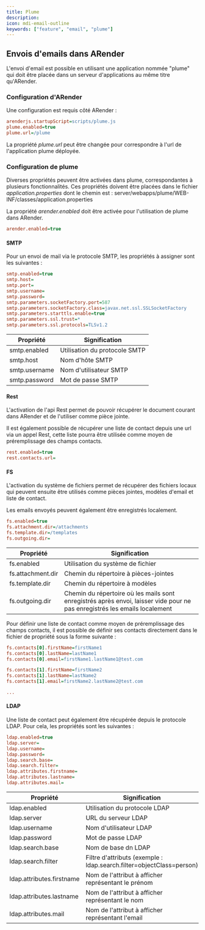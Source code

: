 ```yaml
---
title: Plume
description: 
icon: mdi-email-outline
keywords: ["feature", "email", "plume"]
---
```

## Envois d'emails dans ARender

L'envoi d'email est possible en utilisant une application nommée "plume" qui doit être placée
dans un serveur d'applications au même titre qu'ARender.

### Configuration d'ARender

Une configuration est requis côté ARender : 

```cfg
arenderjs.startupScript=scripts/plume.js
plume.enabled=true
plume.url=/plume
```

La propriété *plume.url* peut être changée pour correspondre à l'url de l'application plume 
déployée.

### Configuration de plume 

Diverses propriétés peuvent être activées dans plume, correspondantes à plusieurs fonctionnalités.
Ces propriétés doivent être placées dans le fichier *application.properties* dont le chemin est :
server/webapps/plume/WEB-INF/classes/application.properties

La propriété *arender.enabled* doit être activée pour l'utilisation de plume dans ARender.

```cfg
arender.enabled=true
```

#### SMTP

Pour un envoi de mail via le protocole SMTP, les propriétés à assigner sont les suivantes : 

```cfg
smtp.enabled=true
smtp.host=
smtp.port=
smtp.username=
smtp.password=
smtp.parameters.socketFactory.port=587
smtp.parameters.socketFactory.class=javax.net.ssl.SSLSocketFactory
smtp.parameters.starttls.enable=true
smtp.parameters.ssl.trust=*
smtp.parameters.ssl.protocols=TLSv1.2
```

| Propriété      | Signification                 |
| -------------- | ----------------------------- |
| smtp.enabled   | Utilisation du protocole SMTP |
| smtp.host      | Nom d'hôte SMTP               |
| smtp.username  | Nom d'utilisateur SMTP        |
| smtp.password  | Mot de passe SMTP             |

#### Rest

L'activation de l'api Rest permet de pouvoir récupérer le document courant dans ARender
et de l'utiliser comme pièce jointe.

Il est également possible de récupérer une liste de contact depuis une url via un appel Rest,
cette liste pourra être utilisée comme moyen de préremplissage des champs contacts.

```cfg
rest.enabled=true
rest.contacts.url=
```

#### FS

L'activation du système de fichiers permet de récupérer des fichiers locaux qui peuvent ensuite
être utilisés comme pièces jointes, modèles d'email et liste de contact.

Les emails envoyés peuvent également être enregistrés localement.

```cfg
fs.enabled=true
fs.attachment.dir=/attachments
fs.template.dir=/templates
fs.outgoing.dir=
```

| Propriété         | Signification                                                                                                              |
| ----------------- | -------------------------------------------------------------------------------------------------------------------------- |
| fs.enabled        | Utilisation du système de fichier                                                                                          |
| fs.attachment.dir | Chemin du répertoire à pièces-jointes                                                                                      |
| fs.template.dir   | Chemin du répertoire à modèles                                                                                             |
| fs.outgoing.dir   | Chemin du répertoire où les mails sont enregistrés après envoi, laisser vide pour ne pas enregistrés les emails localement |

Pour définir une liste de contact comme moyen de préremplissage des champs contacts,
il est possible de définir ses contacts directement dans le fichier de propriété
sous la forme suivante :

```cfg
fs.contacts[0].firstName=firstName1
fs.contacts[0].lastName=lastName1
fs.contacts[0].email=firstName1.lastName1@test.com

fs.contacts[1].firstName=firstName2
fs.contacts[1].lastName=lastName2
fs.contacts[1].email=firstName2.lastName2@test.com

...
```

#### LDAP

Une liste de contact peut également être récupérée depuis le protocole LDAP.
Pour cela, les propriétés sont les suivantes : 

```cfg
ldap.enabled=true
ldap.server=
ldap.username=
ldap.password=
ldap.search.base=
ldap.search.filter=
ldap.attributes.firstname=
ldap.attributes.lastname=
ldap.attributes.mail=
```

| Propriété                  | Signification                                                        |
| -------------------------- | -------------------------------------------------------------------- |
| ldap.enabled               | Utilisation du protocole LDAP                                        |
| ldap.server                | URL du serveur LDAP                                                  |
| ldap.username              | Nom d'utilisateur LDAP                                               |
| ldap.password              | Mot de passe LDAP                                                    |
| ldap.search.base           | Nom de base dn LDAP                                                  |
| ldap.search.filter         | Filtre d'attributs (exemple : ldap.search.filter=objectClass=person) |
| ldap.attributes.firstname  | Nom de l'attribut à afficher représentant le prénom                  |
| ldap.attributes.lastname   | Nom de l'attribut à afficher représentant le nom                     |
| ldap.attributes.mail       | Nom de l'attribut à afficher représentant l'email                    |

